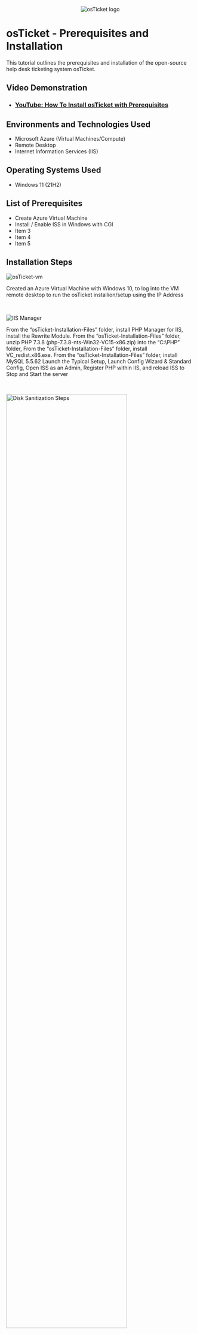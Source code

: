 <p align="center">
<img src="https://i.imgur.com/Clzj7Xs.png" alt="osTicket logo"/>
</p>

<h1>osTicket - Prerequisites and Installation</h1>
This tutorial outlines the prerequisites and installation of the open-source help desk ticketing system osTicket.<br />


<h2>Video Demonstration</h2>

- ### [YouTube: How To Install osTicket with Prerequisites](https://www.youtube.com)

<h2>Environments and Technologies Used</h2>

- Microsoft Azure (Virtual Machines/Compute)
- Remote Desktop
- Internet Information Services (IIS)

<h2>Operating Systems Used </h2>

- Windows 11</b> (21H2)

<h2>List of Prerequisites</h2>

- Create Azure Virtual Machine
- Install / Enable ISS in Windows with CGI
- Item 3
- Item 4
- Item 5

<h2>Installation Steps</h2>

![osTicket-vm](https://github.com/user-attachments/assets/6902e890-9443-4496-8715-72a4119150da)

Created an Azure Virtual Machine with Windows 10, to log into the VM remote desktop to run the osTicket installion/setup using the IP Address
</p>
<br />

![IIS Manager](https://github.com/user-attachments/assets/689ecda9-a503-4054-95a0-2e84e280db78)

From the “osTicket-Installation-Files” folder, install PHP Manager for IIS, install the Rewrite Module.  From the “osTicket-Installation-Files” folder, unzip PHP 7.3.8 (php-7.3.8-nts-Win32-VC15-x86.zip) into the “C:\PHP” folder, From the “osTicket-Installation-Files” folder, install VC_redist.x86.exe. From the “osTicket-Installation-Files” folder, install MySQL 5.5.62
Launch the Typical Setup, Launch Config Wizard & Standard Config, Open ISS as an Admin, Register PHP within IIS, and reload ISS to Stop and Start the server
</p>
<br />

<p>
<img src="https://i.imgur.com/DJmEXEB.png" height="80%" width="80%" alt="Disk Sanitization Steps"/>
</p>
<p>
Lorem ipsum dolor sit amet, consectetur adipiscing elit, sed do eiusmod tempor incididunt ut labore et dolore magna aliqua. Ut enim ad minim veniam, quis nostrud exercitation ullamco laboris nisi ut aliquip ex ea commodo consequat. Duis aute irure dolor in reprehenderit in voluptate velit esse cillum dolore eu fugiat nulla pariatur.
</p>
<br />
